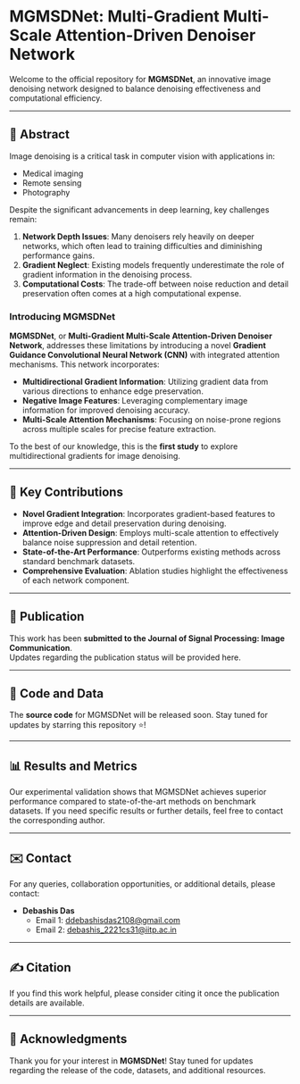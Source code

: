 # MGMSDNet: Multi-Gradient Multi-Scale Attention-Driven Denoiser Network

Welcome to the official repository for **MGMSDNet**, an innovative image denoising network designed to balance denoising effectiveness and computational efficiency.  

---

## 🌟 Abstract

Image denoising is a critical task in computer vision with applications in:

- Medical imaging
- Remote sensing
- Photography

Despite the significant advancements in deep learning, key challenges remain:

1. **Network Depth Issues**: Many denoisers rely heavily on deeper networks, which often lead to training difficulties and diminishing performance gains.
2. **Gradient Neglect**: Existing models frequently underestimate the role of gradient information in the denoising process.
3. **Computational Costs**: The trade-off between noise reduction and detail preservation often comes at a high computational expense.

### Introducing **MGMSDNet**
**MGMSDNet**, or **Multi-Gradient Multi-Scale Attention-Driven Denoiser Network**, addresses these limitations by introducing a novel **Gradient Guidance Convolutional Neural Network (CNN)** with integrated attention mechanisms. This network incorporates:

- **Multidirectional Gradient Information**: Utilizing gradient data from various directions to enhance edge preservation.
- **Negative Image Features**: Leveraging complementary image information for improved denoising accuracy.
- **Multi-Scale Attention Mechanisms**: Focusing on noise-prone regions across multiple scales for precise feature extraction.

To the best of our knowledge, this is the **first study** to explore multidirectional gradients for image denoising.

---

## 🔬 Key Contributions

- **Novel Gradient Integration**: Incorporates gradient-based features to improve edge and detail preservation during denoising.
- **Attention-Driven Design**: Employs multi-scale attention to effectively balance noise suppression and detail retention.
- **State-of-the-Art Performance**: Outperforms existing methods across standard benchmark datasets.
- **Comprehensive Evaluation**: Ablation studies highlight the effectiveness of each network component.

---

## 📰 Publication

This work has been **submitted to the Journal of Signal Processing: Image Communication**.  
Updates regarding the publication status will be provided here.

---

## 📂 Code and Data

The **source code** for MGMSDNet will be released soon. Stay tuned for updates by starring this repository ⭐!

---

## 📊 Results and Metrics

Our experimental validation shows that MGMSDNet achieves superior performance compared to state-of-the-art methods on benchmark datasets. If you need specific results or further details, feel free to contact the corresponding author.

---

## ✉️ Contact

For any queries, collaboration opportunities, or additional details, please contact:  

- **Debashis Das**  
  - Email 1: [ddebashisdas2108@gmail.com](mailto:ddebashisdas2108@gmail.com)  
  - Email 2: [debashis_2221cs31@iitp.ac.in](mailto:debashis_2221cs31@iitp.ac.in)  

---

## ✍️ Citation

If you find this work helpful, please consider citing it once the publication details are available.

---

## 🤝 Acknowledgments

Thank you for your interest in **MGMSDNet**! Stay tuned for updates regarding the release of the code, datasets, and additional resources.
